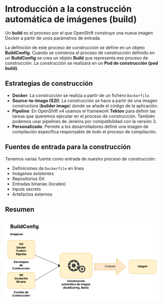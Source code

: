 # Introducción a la construcción automática de imágenes (build)

Un **build** es el proceso por el que OpenShift construye una nueva imagen Docker a partir de unos parámetros de entrada.

La definición de este proceso de construcción se define en un objeto **BuildConfig**. Cuando se comienza el proceso de construcción definido en un **BuildConfig** se crea un objeto **Build** que representa ese proceso de construcción. La construcción se realizará en un **Pod de construcción (pod build)**.

## Estrategias de construcción

* **Docker**: La construcción se realiza a partir de un fichero `Dockerfile`.
* **Source-to-Image (S2I)**: La construcción se hace a partir de una imagen constructora (**builder image**) donde se añade el código de la aplicación.
* **Pipeline**: En OpenShift v4 usamos el framework **Tekton** para definir las tareas que queremos ejecutar en el proceso de construcción. También podemos usar pipelines de Jenkins por compatibilidad con la versión 3.
* **Personalizado**: Permite a los desarrolladores definir una imagen de compilación específica responsable de todo el proceso de compilación.

## Fuentes de entrada para la construcción

Tenemos varias fuente como entrada de nuestro proceso de construcción:

* Definiciones de `Dockerfile` en línea 
* Imágenes existentes 
* Repositorios Git 
* Entradas binarias (locales) 
* Inputs secrets
* Artefactos externos 

## Resumen

![build](img/build.png)
